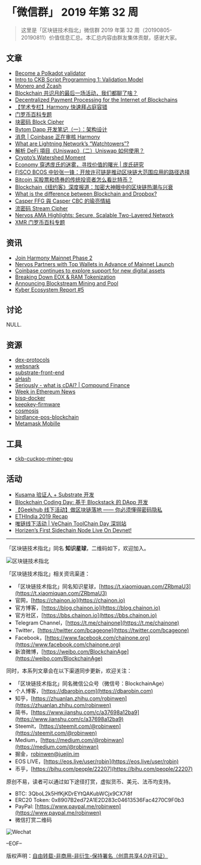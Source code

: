 # 「微信群」 2019 年第 32 周

> 这里是「区块链技术指北」微信群 2019 年第 32 周（20190805-20190811）价值信息汇总。本汇总内容由群友集体贡献，感谢大家。

## 文章

* [Become a Polkadot validator](https://bbs.chainon.io/d/4100)
* [Intro to CKB Script Programming 1: Validation Model](https://bbs.chainon.io/d/4101)
* [Monero and Zcash](https://bbs.chainon.io/d/4102)
* [Blockchain 共识月的最后一场活动，我们都聊了啥？](https://bbs.chainon.io/d/4104)
* [Decentralized Payment Processing for the Internet of Blockchains](https://bbs.chainon.io/d/4106)
* [【学术专栏】Harmony 快速拜占庭容错](https://bbs.chainon.io/d/4107)
* [门罗币百科专题](https://bbs.chainon.io/d/4109)
* [块密码 Block Cipher](https://bbs.chainon.io/d/4114)
* [Bytom Dapp 开发笔记（一）：架构设计](https://bbs.chainon.io/d/4115)
* [消息 | Coinbase 正在审核 Harmony](https://bbs.chainon.io/d/4116)
* [What are Lightning Network’s “Watchtowers”?](https://bbs.chainon.io/d/4117)
* [解析 DeFi 項目《Uniswap》（二）Uniswap 如何使用？](https://bbs.chainon.io/d/4119)
* [Crypto’s Watershed Moment](https://bbs.chainon.io/d/4120)
* [Economy 穿透庞氏的迷雾，寻找价值的曙光 | 庞氏研究](https://bbs.chainon.io/d/4122)
* [FISCO BCOS 中钞张一锋：开放许可链是推动区块链大范围应用的路径选择](https://bbs.chainon.io/d/4123)
* [Bitcoin 买股票和债券的传统投资者怎么看比特币？](https://bbs.chainon.io/d/4124)
* [Blockchain《纽约客》深度报道：加密大神眼中的区块链热潮与兴衰](https://bbs.chainon.io/d/4125)
* [What is the difference between Blockchain and Dropbox?](https://bbs.chainon.io/d/4126)
* [Casper FFG 與 Casper CBC 的瑜亮情結](https://bbs.chainon.io/d/4132)
* [流密码 Stream Cipher](https://bbs.chainon.io/d/4136)
* [Nervos AMA Highlights: Secure, Scalable Two-Layered Network](https://bbs.chainon.io/d/4142)
* [XMR 门罗币百科专题](https://bbs.chainon.io/d/4143)

## 资讯

* [Join Harmony Mainnet Phase 2](https://bbs.chainon.io/d/4099)
* [Nervos Partners with Top Wallets in Advance of Mainnet Launch](https://bbs.chainon.io/d/4108)
* [Coinbase continues to explore support for new digital assets](https://bbs.chainon.io/d/4118)
* [Breaking Down EOX & RAM Tokenization](https://bbs.chainon.io/d/4133)
* [Announcing Blockstream Mining and Pool](https://bbs.chainon.io/d/4139)
* [Kyber Ecosystem Report #5](https://bbs.chainon.io/d/4141)

## 讨论

NULL.

## 资源

* [dex-protocols](https://bbs.chainon.io/d/4098)
* [websnark](https://bbs.chainon.io/d/4105)
* [substrate-front-end](https://bbs.chainon.io/d/4110)
* [aHash](https://bbs.chainon.io/d/4111)
* [Seriously - what is cDAI? | Compound Finance](https://bbs.chainon.io/d/4121)
* [Week in Ethereum News](https://bbs.chainon.io/d/4127)
* [bisq-docker](https://bbs.chainon.io/d/4128)
* [keepkey-firmware](https://bbs.chainon.io/d/4129)
* [cosmosjs](https://bbs.chainon.io/d/4130)
* [birdlance-pos-blockchain](https://bbs.chainon.io/d/4131)
* [Metamask Mobille](https://bbs.chainon.io/d/4138)

## 工具

* [ckb-cuckoo-miner-gpu](https://bbs.chainon.io/d/4135)

## 活动

* [Kusama 验证人 + Substrate 开发](https://bbs.chainon.io/d/4103)
* [Blockchain Coding Day: 基于 Blockstack 的 DApp 开发](https://bbs.chainon.io/d/4112)
* [【Geekhub 线下活动】做区块链落地 —— 你必须懂得密码隐私](https://bbs.chainon.io/d/4113)
* [ETHIndia 2019 Recap](https://bbs.chainon.io/d/4134)
* [唯链线下活动 | VeChain ToolChain Day 深圳站](https://bbs.chainon.io/d/4137)
* [Horizen’s First Sidechain Node Live On Devnet!](https://bbs.chainon.io/d/4140)

***

「区块链技术指北」同名 **知识星球**，二维码如下，欢迎加入。

![区块链技术指北](https://cdn.dbarobin.com/3YzonTR.png)

「区块链技术指北」相关资讯渠道：

* 「区块链技术指北」同名知识星球，[https://t.xiaomiquan.com/ZRbmaU3](https://t.xiaomiquan.com/ZRbmaU3)
* 官网，[https://chainon.io](https://chainon.io)
* 官方博客，[https://blog.chainon.io](https://blog.chainon.io)
* 官方社区，[https://bbs.chainon.io](https://bbs.chainon.io)
* Telegram Channel，[https://t.me/chainone](https://t.me/chainone)
* Twitter，[https://twitter.com/bcageone](https://twitter.com/bcageone)
* Facebook，[https://www.facebook.com/chainone.org](https://www.facebook.com/chainone.org)
* 新浪微博，[https://weibo.com/BlockchainAge](https://weibo.com/BlockchainAge)

同时，本系列文章会在以下渠道同步更新，欢迎关注：

* 「区块链技术指北」同名微信公众号（微信号：BlockchainAge）
* 个人博客，[https://dbarobin.com](https://dbarobin.com)
* 知乎，[https://zhuanlan.zhihu.com/robinwen](https://zhuanlan.zhihu.com/robinwen)
* 简书，[https://www.jianshu.com/c/a37698a12ba9](https://www.jianshu.com/c/a37698a12ba9)
* Steemit，[https://steemit.com/@robinwen](https://steemit.com/@robinwen)
* Medium，[https://medium.com/@robinwan](https://medium.com/@robinwan)
* 掘金，[robinwen@juejin.im](https://juejin.im/user/5673ccae60b2260ee435f89a/posts)
* EOS LIVE，[https://eos.live/user/robin](https://eos.live/user/robin)
* 币乎，[https://bihu.com/people/22207](https://bihu.com/people/22207)

原创不易，读者可以通过如下途径打赏，虚拟货币、美元、法币均支持。

* BTC: 3QboL2k5HfKjKDrEYtQAKubWCjx9CX7i8f
* ERC20 Token: 0x8907B2ed72A1E2D283c04613536Fac4270C9F0b3
* PayPal: [https://www.paypal.me/robinwen](https://www.paypal.me/robinwen)
* 微信打赏二维码

![Wechat](https://cdn.dbarobin.com/SzoNl5b.jpg)

–EOF–

版权声明：[自由转载-非商用-非衍生-保持署名（创意共享4.0许可证）](http://creativecommons.org/licenses/by-nc-nd/4.0/deed.zh)
